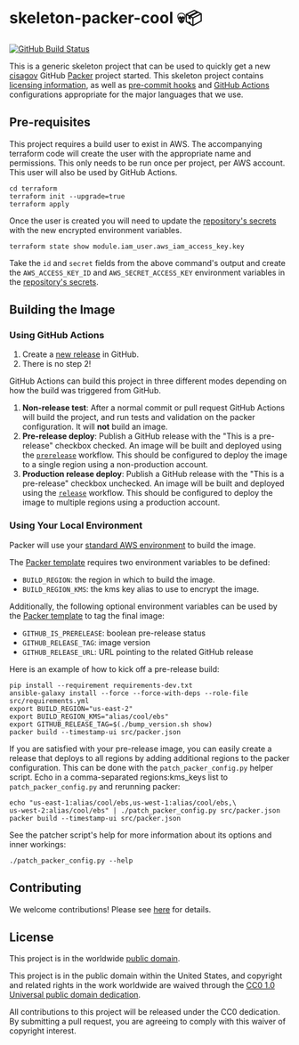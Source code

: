 # skeleton-packer-cool 💀📦 #

[![GitHub Build Status](https://github.com/cisagov/skeleton-packer-cool/workflows/build/badge.svg)](https://github.com/cisagov/skeleton-packer-cool/actions)

This is a generic skeleton project that can be used to quickly get a
new [cisagov](https://github.com/cisagov) GitHub
[Packer](https://packer.io) project started.  This skeleton project
contains [licensing information](LICENSE), as well as
[pre-commit hooks](https://pre-commit.com) and
[GitHub Actions](https://github.com/features/actions) configurations
appropriate for the major languages that we use.

## Pre-requisites ##

This project requires a build user to exist in AWS.  The accompanying terraform
code will create the user with the appropriate name and permissions.  This only
needs to be run once per project, per AWS account.  This user will also be used by
GitHub Actions.

```console
cd terraform
terraform init --upgrade=true
terraform apply
```

Once the user is created you will need to update the
[repository's secrets](https://github.com/cisagov/skeleton-packer-cool/settings/secrets)
with the new encrypted environment variables.

```console
terraform state show module.iam_user.aws_iam_access_key.key
```

Take the `id` and `secret` fields from the above command's output and create the
`AWS_ACCESS_KEY_ID` and `AWS_SECRET_ACCESS_KEY` environment variables in the
[repository's secrets](https://github.com/cisagov/skeleton-packer-cool/settings/secrets).

## Building the Image ##

### Using GitHub Actions ###

1. Create a [new release](https://help.github.com/en/articles/creating-releases)
   in GitHub.
1. There is no step 2!

GitHub Actions can build this project in three different modes depending on
how the build was triggered from GitHub.

1. **Non-release test**: After a normal commit or pull request GitHub Actions
   will build the project, and run tests and validation on the
   packer configuration.  It will __not__ build an image.
1. **Pre-release deploy**: Publish a GitHub release
   with the "This is a pre-release" checkbox checked.  An image will be built
   and deployed using the [`prerelease`](.github/workflows/prerelease.yml)
   workflow.  This should be configured to deploy the image to a single region
   using a non-production account.
1. **Production release deploy**: Publish a GitHub release with
   the "This is a pre-release" checkbox unchecked.  An image will be built
   and deployed using the [`release`](.github/workflows/release.yml)
   workflow.  This should be configured to deploy the image to multiple regions
   using a production account.

### Using Your Local Environment ###

Packer will use your
[standard AWS environment](https://docs.aws.amazon.com/cli/latest/userguide/cli-configure-envvars.html)
to build the image.

The [Packer template](src/packer.json) requires two environment variables to be defined:

- `BUILD_REGION`: the region in which to build the image.
- `BUILD_REGION_KMS`: the kms key alias to use to encrypt the image.

Additionally, the following optional environment variables can be used
by the [Packer template](src/packer.json) to tag the final image:

- `GITHUB_IS_PRERELEASE`: boolean pre-release status
- `GITHUB_RELEASE_TAG`: image version
- `GITHUB_RELEASE_URL`: URL pointing to the related GitHub release

Here is an example of how to kick off a pre-release build:

```console
pip install --requirement requirements-dev.txt
ansible-galaxy install --force --force-with-deps --role-file src/requirements.yml
export BUILD_REGION="us-east-2"
export BUILD_REGION_KMS="alias/cool/ebs"
export GITHUB_RELEASE_TAG=$(./bump_version.sh show)
packer build --timestamp-ui src/packer.json
```

If you are satisfied with your pre-release image, you can easily create a release
that deploys to all regions by adding additional regions to the packer configuration.
This can be done with the `patch_packer_config.py` helper script.
Echo in a comma-separated regions:kms_keys list to `patch_packer_config.py`
and rerunning packer:

```console
echo "us-east-1:alias/cool/ebs,us-west-1:alias/cool/ebs,\
us-west-2:alias/cool/ebs" | ./patch_packer_config.py src/packer.json
packer build --timestamp-ui src/packer.json
```

See the patcher script's help for more information about its options and
inner workings:

```console
./patch_packer_config.py --help
```

## Contributing ##

We welcome contributions!  Please see [here](CONTRIBUTING.md) for
details.

## License ##

This project is in the worldwide [public domain](LICENSE).

This project is in the public domain within the United States, and
copyright and related rights in the work worldwide are waived through
the [CC0 1.0 Universal public domain
dedication](https://creativecommons.org/publicdomain/zero/1.0/).

All contributions to this project will be released under the CC0
dedication. By submitting a pull request, you are agreeing to comply
with this waiver of copyright interest.
